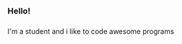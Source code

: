 <h3 align="left">Hello!</h3>

###

<p align="left">I'm a student and i like to code awesome programs</p>

###


###

